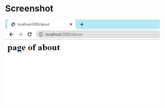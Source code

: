 # Screenshot

![alt text](https://github.com/kemaloncell/koajs-server/blob/main/img/Screenshot_1.png)
